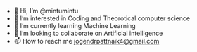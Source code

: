 - 👋 Hi, I’m @mintumintu
- 👀 I’m interested in Coding and Theorotical computer science
- 🌱 I’m currently learning Machine Learning
- 💞️ I’m looking to collaborate on Artificial intelligence
- 📫 How to reach me jogendrpattnaik4@gmail.com

<!---
mintumintu/mintumintu is a ✨ special ✨ repository because its `README.md` (this file) appears on your GitHub profile.
You can click the Preview link to take a look at your changes.
--->
